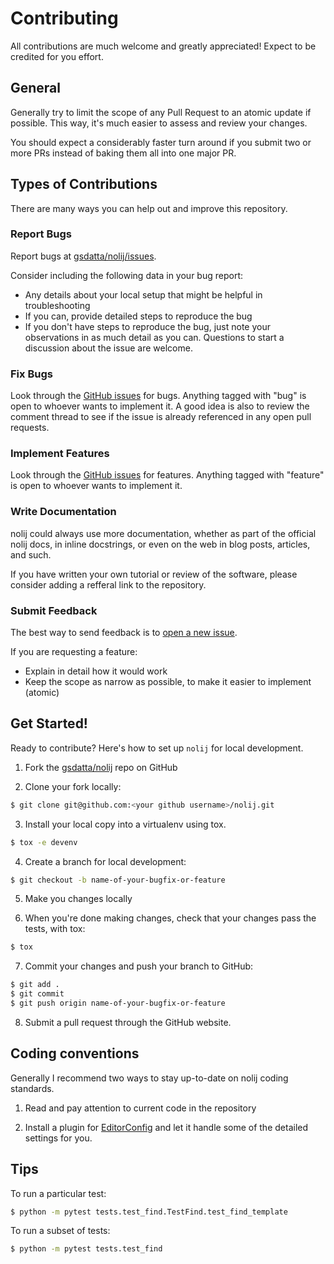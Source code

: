 # Contributing
All contributions are much welcome and greatly appreciated! Expect to be credited for you effort.


## General
Generally try to limit the scope of any Pull Request to an atomic update if possible. This way, it's much easier to assess and review your changes.

You should expect a considerably faster turn around if you submit two or more PRs instead of baking them all into one major PR.


## Types of Contributions
There are many ways you can help out and improve this repository.

### Report Bugs
Report bugs at [gsdatta/nolij/issues][issues].

Consider including the following data in your bug report:

- Any details about your local setup that might be helpful in troubleshooting
- If you can, provide detailed steps to reproduce the bug
- If you don't have steps to reproduce the bug, just note your observations in as much detail as you can. Questions to start a discussion about the issue are welcome.

### Fix Bugs
Look through the [GitHub issues][issues] for bugs. Anything tagged with "bug" is open to whoever wants to implement it. A good idea is also to review the comment thread to see if the issue is already referenced in any open pull requests.

### Implement Features
Look through the [GitHub issues][issues] for features. Anything tagged with "feature" is open to whoever wants to implement it.

### Write Documentation
nolij could always use more documentation, whether as part of the official nolij docs, in inline docstrings, or even on the web in blog posts, articles, and such.

If you have written your own tutorial or review of the software, please consider adding a refferal link to the repository.

### Submit Feedback
The best way to send feedback is to [open a new issue][issues].

If you are requesting a feature:

- Explain in detail how it would work
- Keep the scope as narrow as possible, to make it easier to implement (atomic)


## Get Started!
Ready to contribute? Here's how to set up `nolij` for local development.

1. Fork the [gsdatta/nolij][repo] repo on GitHub

2. Clone your fork locally:

  ```bash
  $ git clone git@github.com:<your github username>/nolij.git
  ```

3. Install your local copy into a virtualenv using tox. 

  ```bash
  $ tox -e devenv
  ```

4. Create a branch for local development:

  ```bash
  $ git checkout -b name-of-your-bugfix-or-feature
  ```

5. Make you changes locally

6. When you're done making changes, check that your changes pass the tests, with tox:

  ```bash
  $ tox
  ```

7. Commit your changes and push your branch to GitHub:

  ```bash
  $ git add .
  $ git commit
  $ git push origin name-of-your-bugfix-or-feature
  ```

8. Submit a pull request through the GitHub website. 


## Coding conventions
Generally I recommend two ways to stay up-to-date on nolij coding standards.

1. Read and pay attention to current code in the repository

2. Install a plugin for [EditorConfig][editorconfig] and let it handle some of the detailed settings for you.


## Tips
To run a particular test:

```bash
$ python -m pytest tests.test_find.TestFind.test_find_template
```

To run a subset of tests:

```bash
$ python -m pytest tests.test_find
```


[editorconfig]: http://editorconfig.org/
[issues]: https://github.com/gsdatta/nolij/issues
[repo]: https://github.com/gsdatta/nolij
[repo-boards]: https://github.com/gsdatta/nolij/issues#boards
